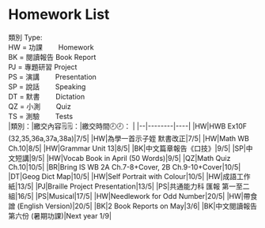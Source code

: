 # Homework List
類別 Type:
<br/>HW = 功課　　 Homework
<br/>BK = 閱讀報告 Book Report
<br/>PJ = 專題研習 Project
<br/>PS = 演講　　 Presentation
<br/>SP = 說話　　 Speaking
<br/>DT = 默書　　 Dictation
<br/>QZ = 小測　　 Quiz
<br/>TS = 測驗　　 Tests
<br/>
|類別：|繳交內容🗒️🗒️：|繳交時間🕗🕗： |
|--|--------|----|
|HW|HWB Ex10F (32,35,36a,37a,38a)|7/5|
|HW|為學一首示子姪 默書改正|7/5|
|HW|Math WB Ch.10|8/5|
|HW|Grammar Unit 13|8/5|
|BK|中文篇章報告《口技》|9/5|
|SP|中文短講|9/5|
|HW|Vocab Book in April (50 Words)|9/5|
|QZ|Math Quiz Ch.10|10/5|
|BR|Bring IS WB 2A Ch.7-8+Cover, 2B Ch.9-10+Cover|10/5|
|DT|Geog Dict Map|10/5|
|HW|Self Portrait with Colour|10/5|
|HW|成語工作紙|13/5|
|PJ|Braille Project Presentation|13/5|
|PS|共通能力科 匯報 第一至二組|16/5|
|PS|Musical|17/5|
|HW|Needlework for Odd Number|20/5|
|HW|帶食譄 (English Version)|20/5|
|BK|2 Book Reports on May|3/6|
|BK|中文閱讀報告 第六份 (暑期功課)|Next year 1/9|